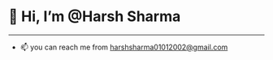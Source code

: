 #                                                         👋 Hi, I’m @Harsh Sharma
                                                              
  --------------------------------------------------------------------------------------------------------------------------------------------------------------------
                                                              
                                                                    
- 📫                                     you can reach me from harshsharma01012002@gmail.com


<!---
Harshsharma008/Harshsharma008 is a ✨ special ✨ repository because its `README.md` (this file) appears on your GitHub profile.
You can click the Preview link to take a look at your changes.
--->

